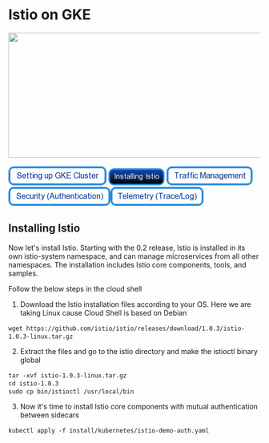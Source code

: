 # Istio on GKE

<img src="https://cdn-images-1.medium.com/max/2000/1*Z_-ulLqHoVA2jOVIEU3G5Q.png" height="250" width="1000"/>

[![Setting Up GKE Cluster](https://github.com/nikitsrj/gdg-istio/blob/master/readme/setupgke.png)](./agenda.md) [![Installing Istio](https://github.com/nikitsrj/gdg-istio/blob/master/readme/enableistio.png)](./istio.md) [![Traffic Management](https://github.com/nikitsrj/gdg-istio/blob/master/readme/traffic.png)](./agenda.md)[![Security Authentication](https://github.com/nikitsrj/gdg-istio/blob/master/readme/authentication.png)](./agenda.md)[![Telemetry](https://github.com/nikitsrj/gdg-istio/blob/master/readme/telem.png)](./agenda.md)

## Installing Istio

Now let's install Istio. Starting with the 0.2 release, Istio is installed in its own istio-system namespace, and can manage microservices from all other namespaces. The installation includes Istio core components, tools, and samples.

Follow the below steps in the cloud shell

1. Download the Istio installation files according to your OS. Here we are taking Linux cause Cloud Shell is based on Debian
```
wget https://github.com/istio/istio/releases/download/1.0.3/istio-1.0.3-linux.tar.gz
```
2. Extract the files and go to the istio directory and make the istioctl binary global
```
tar -xvf istio-1.0.3-linux.tar.gz
cd istio-1.0.3
sudo cp bin/istioctl /usr/local/bin
```
3. Now it's time to install Istio core components with mutual authentication between sidecars
```
kubectl apply -f install/kubernetes/istio-demo-auth.yaml
```



